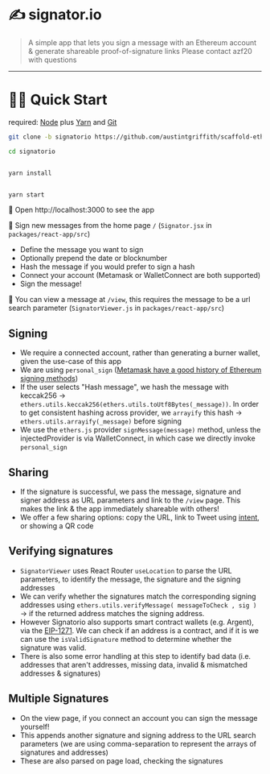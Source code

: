 # ✍️ signator.io

> A simple app that lets you sign a message with an Ethereum account & generate shareable proof-of-signature links
> Please contact azf20 with questions

---


# 🏃‍♀️ Quick Start

required: [Node](https://nodejs.org/dist/latest-v12.x/) plus [Yarn](https://classic.yarnpkg.com/en/docs/install/) and [Git](https://git-scm.com/downloads)


```bash
git clone -b signatorio https://github.com/austintgriffith/scaffold-eth.git signatorio

cd signatorio
```

```bash

yarn install

```

```bash

yarn start

```

📱 Open http://localhost:3000 to see the app

📝 Sign new messages from the home page `/` (`Signator.jsx` in `packages/react-app/src`)

- Define the message you want to sign
- Optionally prepend the date or blocknumber
- Hash the message if you would prefer to sign a hash
- Connect your account (Metamask or WalletConnect are both supported)
- Sign the message!

📱 You can view a message at `/view`, this requires the message to be a url search parameter (`SignatorViewer.js` in `packages/react-app/src`)

## Signing
- We require a connected account, rather than generating a burner wallet, given the use-case of this app
- We are using `personal_sign` ([Metamask have a good history of Ethereum signing methods](https://docs.metamask.io/guide/signing-data.html#signing-data-with-metamask))
- If the user selects "Hash message", we hash the message with keccak256 -> `ethers.utils.keccak256(ethers.utils.toUtf8Bytes(_message))`. In order to get consistent hashing across provider, we `arrayify` this hash -> `ethers.utils.arrayify(_message)` before signing
- We use the `ethers.js` provider `signMessage(message)` method, unless the injectedProvider is via WalletConnect, in which case we directly invoke `personal_sign`

## Sharing
- If the signature is successful, we pass the message, signature and signer address as URL parameters and link to the `/view` page. This makes the link & the app immediately shareable with others!
- We offer a few sharing options: copy the URL, link to Tweet using [intent](https://developer.twitter.com/en/docs/twitter-for-websites/tweet-button/guides/web-intent), or showing a QR code

## Verifying signatures
- `SignatorViewer` uses React Router `useLocation` to parse the URL parameters, to identify the message, the signature and the signing addresses
- We can verify whether the signatures match the corresponding signing addresses using `ethers.utils.verifyMessage( messageToCheck , sig )` -> if the returned address matches the signing address.
- However Signatorio also supports smart contract wallets (e.g. Argent), via the [EIP-1271](https://github.com/ethereum/EIPs/blob/master/EIPS/eip-1271.md). We can check if an address is a contract, and if it is we can use the `isValidSignature` method to determine whether the signature was valid.
- There is also some error handling at this step to identify bad data (i.e. addresses that aren't addresses, missing data, invalid & mismatched addresses & signatures)

## Multiple Signatures
- On the view page, if you connect an account you can sign the message yourself!
- This appends another signature and signing address to the URL search parameters (we are using comma-separation to represent the arrays of signatures and addresses)
- These are also parsed on page load, checking the signatures
